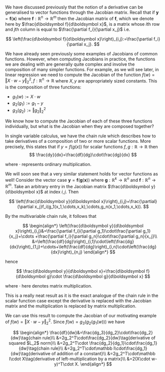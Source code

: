 ---
---

We have discussed previously that the notion of a derivative can be generalised to vector functions through the Jacobian matrix. Recall that if $\boldsymbol y=\boldsymbol f(\boldsymbol x)$ where $\boldsymbol f:\mathbb R^n\to\mathbb R^m$ then the Jacobian matrix of $\boldsymbol f$, which we denote here by $\frac{d\boldsymbol f}{d\boldsymbol x}$, is a matrix whose $i$th row and $j$th column is equal to $\frac{\partial f_i}{\partial x_j}$ i.e.



$$
\left(\frac{d\boldsymbol f}{d\boldsymbol x}\right)_{i,j}:=\frac{\partial  f_i}{\partial  x_j}.
$$



We have already seen previously some examples of Jacobians of common functions. However, when computing Jacobians in practice, the functions we are dealing with are generally quite complex and involve the composition of many simpler functions. For example, as we will see later, in linear regression we need to compute the Jacobian of the function $f(w)=\Vert X\cdot w-y\Vert_2^2,f:\mathbb R^n\to\mathbb R$ where $X,y$ are appropriately sized constants. This is the composition of three functions:

- $g_1(w):=X\cdot w$
- $g_2(g_1):=g_1-y$
- $g_3(g_2):=\Vert g_2\Vert_2^2$

We know how to compute the Jacobian of each of these three functions individually, but what is the Jacobian when they are composed together?

In single variable calculus, we have the chain rule which describes how to take derivatives of a composition of two or more scalar functions. More precisely, this states that if $y=f(g(x))$ for scalar functions $f,g:\mathbb R\to\mathbb R$ then
$$
\frac{dy}{dx}=\frac{df}{dg}\cdot\frac{dg}{dx}
$$

where $\cdot$ represents ordinary multiplication.

We will soon see that a very similar statement holds for vector functions as well! Consider the vector case $\boldsymbol y=\boldsymbol f(\boldsymbol g(\boldsymbol x))$ where $\boldsymbol g:\mathbb R^k\to\mathbb R^n$ and $\boldsymbol f:\mathbb R^n\to\mathbb R^m$. Take an arbitrary entry in the Jacobian matrix $\frac{d\boldsymbol y}{d\boldsymbol x}$ at index $i,j$. Then


$$
\left(\frac{d\boldsymbol y}{d\boldsymbol x}\right)_{i,j}=\frac{\partial}{\partial x_j}f_i(g_1(x_1,\cdots,x_k),\cdots,g_n(x_1,\cdots,x_k)).
$$


By the multivariable chain rule, it follows that


$$
\begin{align*}
\left(\frac{d\boldsymbol y}{d\boldsymbol x}\right)_{i,j}&=\frac{\partial f_i}{\partial g_1}\cdot\frac{\partial g_1}{x_j}+\cdots +\frac{\partial f_i}{\partial g_n}\cdot\frac{\partial g_n}{x_j}\\
&=\left(\frac{df}{dg}\right)_{i,1}\cdot\left(\frac{dg}{dx}\right)_{1,j}+\cdots+\left(\frac{df}{dg}\right)_{i,n}\cdot\left(\frac{dg}{dx}\right)_{n,j}
\end{align*}
$$


hence


$$
\frac{d\boldsymbol y}{d\boldsymbol x}=\frac{d\boldsymbol f}{d\boldsymbol g}\cdot \frac{d\boldsymbol g}{d\boldsymbol x}
$$


where $\cdot$ here denotes matrix multiplication.

This is a really neat result as it is the exact analogue of the chain rule in the scalar function case except the derivative is replaced with the Jacobian matrix and the multiplication is replaced by matrix multiplication.

We can use this result to compute the Jacobian of our motivating example of $f(w)=\Vert X\cdot w-y\Vert_2^2$. Since $f(w)=g_3(g_2(g_1(w)))$ we have


$$
\begin{align*}
\frac{df}{dw}&=\frac{dg_3}{dg_2}\cdot\frac{dg_2}{dw}\tag{chain rule}\\
&=2g_2^T\cdot\frac{dg_2}{dw}\tag{derivative of squared $L_2$ norm}\\
&=2g_2^T\cdot \frac{dg_2}{dg_1}\cdot\frac{dg_1}{dw}\tag{chain rule}\\
&=2g_2^T\cdot\mathbb I\cdot\frac{dg_1}{dw}\tag{derivative of addition of a constant}\\
&=2g_2^T\cdot\mathbb I\cdot X\tag{derivative of left-multiplication by a matrix}\\
&=2(X\cdot w-y)^T\cdot X.
\end{align*}
$$
